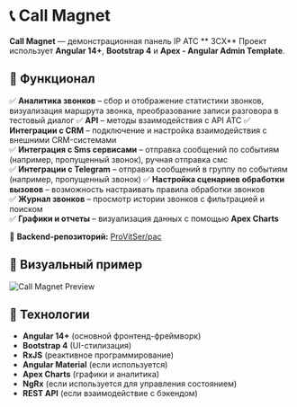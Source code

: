 # 📞 Call Magnet

**Call Magnet** — демонстрационная панель IP АТС ** 3CX**
Проект использует **Angular 14+**, **Bootstrap 4** и **Apex - Angular Admin Template**.

## 🎯 Функционал

✅ **Аналитика звонков** – сбор и отображение статистики звонков, визуализация маршрута звонка, преобразование записи разговора в тестовый диалог
✅ **API** – методы взаимодействия с API АТС
✅ **Интеграции с CRM** – подключение и настройка взаимодействия с внешними CRM-системами  
✅ **Интеграция с Sms сервисами** – отправка сообщений по событиям (например, пропущенный звонок), ручная отправка смс  
✅ **Интеграции с Telegram** – отправка сообщений в группу по событиям (например, пропущенный звонок) 
✅ **Настройка сценариев обработки вызовов** – возможность настраивать правила обработки звонков  
✅ **Журнал звонков** – просмотр истории звонков с фильтрацией и поиском  
✅ **Графики и отчеты** – визуализация данных с помощью **Apex Charts**  

🔗 **Backend-репозиторий:** [ProVitSer/pac](https://github.com/ProVitSer/pac)

## 🎥 Визуальный пример

![Call Magnet Preview](./misc/demo.gif)

## 🚀 Технологии

- **Angular 14+** (основной фронтенд-фреймворк)
- **Bootstrap 4** (UI-стилизация)
- **RxJS** (реактивное программирование)
- **Angular Material** (если используется)
- **Apex Charts** (графики и аналитика)
- **NgRx** (если используется для управления состоянием)
- **REST API** (если взаимодействие с бэкендом)

